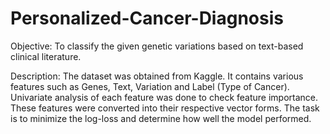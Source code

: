 # Personalized-Cancer-Diagnosis
Objective: To classify the given genetic variations based on text-based clinical literature.

Description: The dataset was obtained from Kaggle. It contains various features such as Genes, Text, Variation and Label (Type of Cancer). Univariate analysis of each feature was done to check feature importance. These features were converted into their respective vector forms. The task is to minimize the log-loss and determine how well the model performed.
